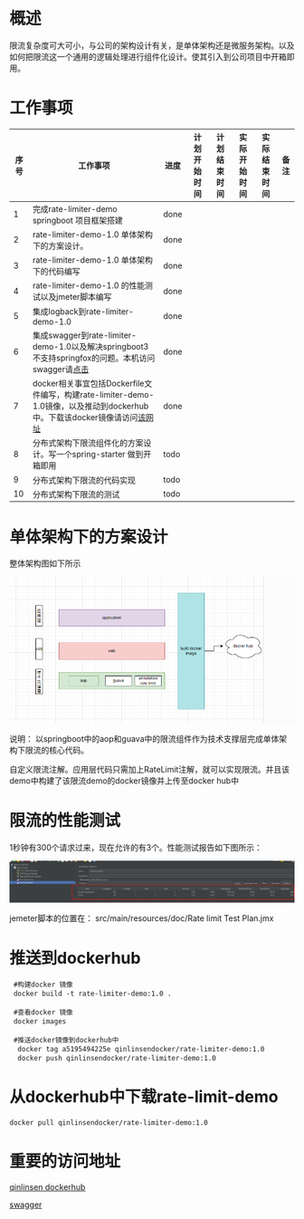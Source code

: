 # 概述

限流复杂度可大可小，与公司的架构设计有关，是单体架构还是微服务架构。以及如何把限流这一个通用的逻辑处理进行组件化设计。使其引入到公司项目中开箱即用。



# 工作事项

| 序号 | 工作事项                                                     | 进度 | 计划开始时间 | 计划结束时间 | 实际开始时间 | 实际结束时间 | 备注 |
| ---- | ------------------------------------------------------------ | ---- | ------------ | ------------ | ------------ | ------------ | ---- |
| 1    | 完成rate-limiter-demo springboot 项目框架搭建                | done |              |              |              |              |      |
| 2    | rate-limiter-demo-1.0 单体架构下的方案设计。                 | done |              |              |              |              |      |
| 3    | rate-limiter-demo-1.0 单体架构下的代码编写                   | done |              |              |              |              |      |
| 4    | rate-limiter-demo-1.0 的性能测试以及jmeter脚本编写           | done |              |              |              |              |      |
| 5    | 集成logback到rate-limiter-demo-1.0                           | done |              |              |              |              |      |
| 6    | 集成swagger到rate-limiter-demo-1.0以及解决springboot3不支持springfox的问题。本机访问swagger请[点击](http://localhost:8090/ratelimiter/swagger-ui/index.html) | done |              |              |              |              |      |
| 7    | docker相关事宜包括Dockerfile文件编写，构建rate-limiter-demo-1.0镜像，以及推动到dockerhub中。下载该docker镜像请访问[该网址](https://hub.docker.com/r/qinlinsendocker/rate-limiter-demo) | done |              |              |              |              |      |
| 8    | 分布式架构下限流组件化的方案设计。写一个spring-starter 做到开箱即用 | todo |              |              |              |              |      |
| 9    | 分布式架构下限流的代码实现                                   | todo |              |              |              |              |      |
| 10   | 分布式架构下限流的测试                                       | todo |              |              |              |              |      |

#  单体架构下的方案设计

整体架构图如下所示

![ratelimiter-arch](ratelimiter-arch.png)

说明： 以springboot中的aop和guava中的限流组件作为技术支撑层完成单体架构下限流的核心代码。

自定义限流注解。应用层代码只需加上RateLimit注解，就可以实现限流。并且该demo中构建了该限流demo的docker镜像并上传至docker hub中



# 限流的性能测试

1秒钟有300个请求过来，现在允许的有3个。性能测试报告如下图所示：

![ratelimit-performance](ratelimit-performance.png)



jemeter脚本的位置在： src/main/resources/doc/Rate limit Test Plan.jmx

# 推送到dockerhub

```shell
 #构建docker 镜像
 docker build -t rate-limiter-demo:1.0 .
 
 #查看docker 镜像
 docker images
 
 #推送docker镜像到dockerhub中
  docker tag a5195494225e qinlinsendocker/rate-limiter-demo:1.0
  docker push qinlinsendocker/rate-limiter-demo:1.0

```

# 从dockerhub中下载rate-limit-demo

```shell
docker pull qinlinsendocker/rate-limiter-demo:1.0
```



# 重要的访问地址

[qinlinsen dockerhub](https://hub.docker.com/r/qinlinsendocker/rate-limiter-demo)

[swagger](http://localhost:8090/ratelimiter/swagger-ui/index.html)

